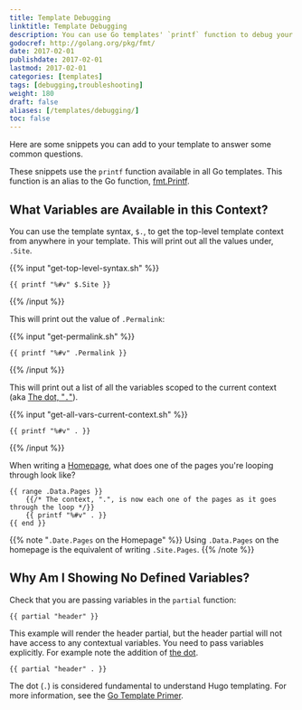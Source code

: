 ```yaml
---
title: Template Debugging
linktitle: Template Debugging
description: You can use Go templates' `printf` function to debug your Hugo  templates. These snippets provide a quick and easy visualization of the variables available to you in different contexts.
godocref: http://golang.org/pkg/fmt/
date: 2017-02-01
publishdate: 2017-02-01
lastmod: 2017-02-01
categories: [templates]
tags: [debugging,troubleshooting]
weight: 180
draft: false
aliases: [/templates/debugging/]
toc: false
---
```



Here are some snippets you can add to your template to answer some common questions.

These snippets use the `printf` function available in all Go templates.  This function is an alias to the Go function, [fmt.Printf](http://golang.org/pkg/fmt/).

## What Variables are Available in this Context?

You can use the template syntax, `$.`, to get the top-level template context from anywhere in your template. This will print out all the values under, `.Site`.

{{% input "get-top-level-syntax.sh" %}}
```golang
{{ printf "%#v" $.Site }}
```
{{% /input %}}

This will print out the value of `.Permalink`:

{{% input "get-permalink.sh" %}}
```golang
{{ printf "%#v" .Permalink }}
```
{{% /input %}}

This will print out a list of all the variables scoped to the current context
(aka [The dot, "`.`"][thedot]).

{{% input "get-all-vars-current-context.sh" %}}
```golang
{{ printf "%#v" . }}
```
{{% /input %}}

When writing a [Homepage][hometemplate], what does one of the pages you're looping through look like?

```golang
{{ range .Data.Pages }}
    {{/* The context, ".", is now each one of the pages as it goes through the loop */}}
    {{ printf "%#v" . }}
{{ end }}
```

{{% note "`.Date.Pages` on the Homepage" %}}
Using `.Data.Pages` on the homepage is the equivalent of writing `.Site.Pages`.
{{% /note %}}

## Why Am I Showing No Defined Variables?

Check that you are passing variables in the `partial` function:

```
{{ partial "header" }}
```

This example will render the header partial, but the header partial will not have access to any contextual variables. You need to pass variables explicitly. For example note the addition of [the dot][thedot].

```
{{ partial "header" . }}
```

The dot (`.`) is considered fundamental to understand Hugo templating. For more information, see the [Go Template Primer][primer].

[hometemplate]: /templates/homepage-template/
[primer]: /templates/go-template-primer/
[thedot]: /functions/the-dot/